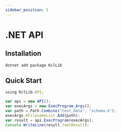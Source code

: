 ```yaml
---
sidebar_position: 5
---
```


# .NET API

## Installation

```shell
dotnet add package KclLib
```

## Quick Start

```typescript
using KclLib.API;

var api = new API();
var execArgs = new ExecProgram_Args();
var path = Path.Combine("test_data", "schema.k");
execArgs.KFilenameList.Add(path);
var result = api.ExecProgram(execArgs);
Console.WriteLine(result.YamlResult);
```
